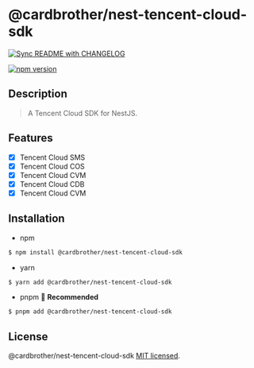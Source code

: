 # @cardbrother/nest-tencent-cloud-sdk

[![Sync README with CHANGELOG](https://github.com/guotingchao/nest-tencent-cloud-sdk/actions/workflows/sync-readme.yml/badge.svg?branch=main)](https://github.com/guotingchao/nest-tencent-cloud-sdk/actions/workflows/sync-readme.yml)

[![npm version](https://badge.fury.io/js/%40cardbrother%2Fnest-tencent-cloud-sdk.svg)](https://badge.fury.io/js/%40cardbrother%2Fnest-tencent-cloud-sdk)

## Description

> A Tencent Cloud SDK for NestJS.

## Features

- [x] Tencent Cloud SMS
- [x] Tencent Cloud COS
- [x] Tencent Cloud CVM
- [x] Tencent Cloud CDB
- [x] Tencent Cloud CVM

## Installation

- npm

```bash
$ npm install @cardbrother/nest-tencent-cloud-sdk
```

- yarn

```bash
$ yarn add @cardbrother/nest-tencent-cloud-sdk
```

- pnpm 🚀 **Recommended**

```bash
$ pnpm add @cardbrother/nest-tencent-cloud-sdk
```

## License

@cardbrother/nest-tencent-cloud-sdk [MIT licensed](LICENSE).

